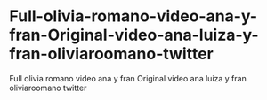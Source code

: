 # Full-olivia-romano-video-ana-y-fran-Original-video-ana-luiza-y-fran-oliviaroomano-twitter
Full olivia romano video ana y fran  Original video ana  luiza y fran oliviaroomano  twitter
